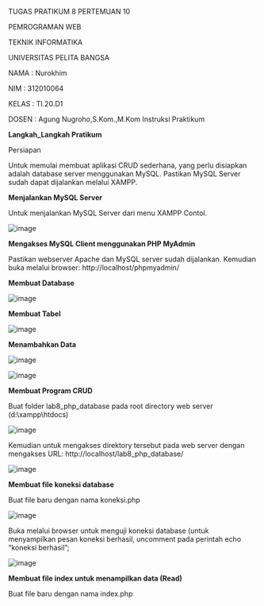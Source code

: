 TUGAS PRATIKUM 8 PERTEMUAN 10

PEMROGRAMAN WEB

TEKNIK INFORMATIKA

UNIVERSITAS PELITA BANGSA

NAMA : Nurokhim

NIM : 312010064

KELAS : TI.20.D1

DOSEN : Agung Nugroho,S.Kom.,M.Kom Instruksi Praktikum

<b>Langkah_Langkah Pratikum</b>

Persiapan

Untuk memulai membuat aplikasi CRUD sederhana, yang perlu disiapkan adalah database server menggunakan MySQL. Pastikan MySQL Server sudah dapat dijalankan melalui XAMPP.

<b>Menjalankan MySQL Server</b>

Untuk menjalankan MySQL Server dari menu XAMPP Contol.

![image](https://user-images.githubusercontent.com/101801920/169657712-99748993-e512-435c-b54c-da59c35e6d0b.png)

<b>Mengakses MySQL Client menggunakan PHP MyAdmin</b>

Pastikan webserver Apache dan MySQL server sudah dijalankan. Kemudian buka melalui browser: http://localhost/phpmyadmin/

<b>Membuat Database</b>

![image](https://user-images.githubusercontent.com/101801920/169658133-95e330a3-a881-4091-944b-97324b69bd28.png)

<b>Membuat Tabel</b>

![image](https://user-images.githubusercontent.com/101801920/169658313-9bd8b183-16fe-47f8-bb0a-0e10ec03d57f.png)

<b>Menambahkan Data</b>

![image](https://user-images.githubusercontent.com/101801920/169658492-be59622a-0942-4fbc-85ad-f13813a6a702.png)

![image](https://user-images.githubusercontent.com/101801920/169659513-bdf141bf-3720-4b42-810f-d6a2774c4632.png)

<b>Membuat Program CRUD</b>

Buat folder lab8_php_database pada root directory web server (d:\xampp\htdocs)

![image](https://user-images.githubusercontent.com/101801920/169659581-4dedb4bf-c771-4dc8-afb9-3856c3a77f87.png)

Kemudian untuk mengakses direktory tersebut pada web server dengan mengakses URL: http://localhost/lab8_php_database/

![image](https://user-images.githubusercontent.com/101801920/169659649-f0b36899-e086-4866-8db5-3bb4745329a1.png)

<b>Membuat file koneksi database</b>

Buat file baru dengan nama koneksi.php

![image](https://user-images.githubusercontent.com/101801920/169660337-9ed871bd-1d32-443e-bd11-f16a360e7eda.png)

Buka melalui browser untuk menguji koneksi database (untuk menyampilkan pesan koneksi berhasil, uncomment pada perintah echo “koneksi berhasil”;

![image](https://user-images.githubusercontent.com/101801920/169660206-f3cfb197-b93e-429a-8286-2e7ec48b7f33.png)

<b>Membuat file index untuk menampilkan data (Read)</b>

Buat file baru dengan nama index.php






  
  
  
